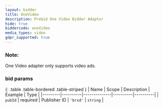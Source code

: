 ```yaml
---
layout: bidder
title: OneVideo
description: Prebid One Video Bidder Adaptor
hide: true
biddercode: oneVideo
media_types: video
gdpr_supported: true
---
```


### Note:

One Video adapter only supports video ads.

### bid params

{: .table .table-bordered .table-striped }
| Name    | Scope    | Description  | Example  | Type     |
|---------|----------|--------------|----------|----------|
| `pubId` | required | Publisher ID | `'brxd'` | `string` |
